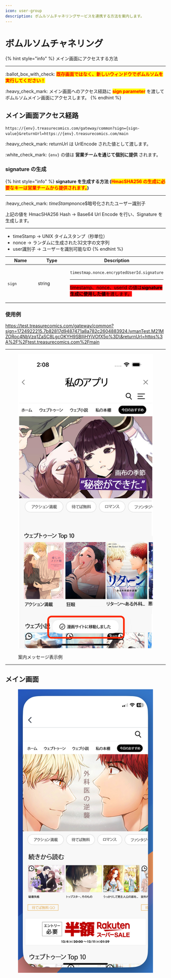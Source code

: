 ```yaml
---
icon: user-group
description: ボムルソムチャネリングサービスを連携する方法を案内します。
---
```


# ボムルソムチャネリング

{% hint style="info" %}
メイン画面にアクセスする方法

***

:ballot\_box\_with\_check: <mark style="color:red;">**既存画面ではなく、新しいウィンドウでボムルソムを実行してください！**</mark>

:heavy\_check\_mark: メイン画面へのアクセス経路に <mark style="color:red;">**sign parameter**</mark> を渡してボムルソムメイン画面にアクセスします。
{% endhint %}

## メイン画面アクセス経路

`https://{env}.treasurecomics.com/gateway/common?sign={sign-value}&returnUrl=https://{env}.treasurecomics.com/main`

:heavy\_check\_mark: returnUrl は UrlEncode された値として渡します。

:white\_check\_mark: `{env}` の値は **営業チームを通じて個別に提供** されます。

### **signature の生成**

{% hint style="info" %}
**signature を生成する方法 (**<mark style="color:red;">**HmacSHA256 の生成に必要なキーは営業チームから提供されます。**</mark>**)**

***

:heavy\_check\_mark: $timeStamp$nonce$暗号化されたユーザー識別子

上記の値を HmacSHA256 Hash -> Base64 Url Encode を行い、Signature を生成します。

***

* timeStamp -> UNIX タイムスタンプ（秒単位）
* nonce -> ランダムに生成された32文字の文字列
* user識別子 -> ユーザーを識別可能なID
{% endhint %}

<table data-full-width="false"><thead><tr><th width="127">Name</th><th width="141">Type</th><th>Description</th></tr></thead><tbody><tr><td><code>sign</code></td><td>string</td><td><p><code>timestmap.nonce.encryptedUserId.signature</code></p><hr><p><mark style="background-color:red;">timestamp、nonce、userid の値は<strong>signature 生成に使用した値</strong>を渡します。</mark></p></td></tr></tbody></table>

### 使用例

https://test.treasurecomics.com/gateway/common?sign=1724922215.7b82817d9487471a8a782c2604883924.lymanTest.M21MZORoc4NbVzq1ZaSC8LgcOKYH9SBIljHYjVOfX5o%3D\&returnUrl=https%3A%2F%2Ftest.treasurecomics.com%2Fmain

***

<figure><img src="../../.gitbook/assets/bomulseom_jp.jpg" alt=""><figcaption><p>案内メッセージ表示例</p></figcaption></figure>

***

## メイン画面

<div align="left"><figure><img src="../../.gitbook/assets/bomulseom_jp2.jpg" alt=""><figcaption></figcaption></figure></div>
